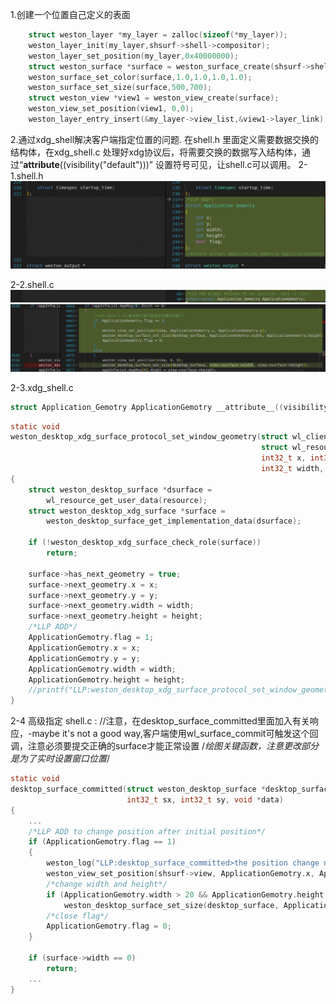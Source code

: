 1.创建一个位置自己定义的表面
```c
    struct weston_layer *my_layer = zalloc(sizeof(*my_layer));
	weston_layer_init(my_layer,shsurf->shell->compositor);
    weston_layer_set_position(my_layer,0x40000000);
    struct weston_surface *surface = weston_surface_create(shsurf->shell->compositor);
	weston_surface_set_color(surface,1.0,1.0,1.0,1.0);
	weston_surface_set_size(surface,500,700);
    struct weston_view *view1 = weston_view_create(surface);
    weston_view_set_position(view1, 0,0);
	weston_layer_entry_insert(&my_layer->view_list,&view1->layer_link);
```
2.通过xdg_shell解决客户端指定位置的问题.
    在shell.h 里面定义需要数据交换的结构体，在xdg_shell.c 处理好xdg协议后，将需要交换的数据写入结构体，通过“__attribute__((visibility("default")))” 设置符号可见，让shell.c可以调用。
2-1.shell.h
![Alt text](./LLP_IMAGE/2-1-1.png)

2-2.shell.c
![Alt text](./LLP_IMAGE/2-2-1.png)
![Alt text](./LLP_IMAGE/2-2-2.png)

2-3.xdg_shell.c
```c
struct Application_Gemotry ApplicationGemotry __attribute__((visibility("default"))) = {0};
```
```c
static void
weston_desktop_xdg_surface_protocol_set_window_geometry(struct wl_client *wl_client,
														struct wl_resource *resource,
														int32_t x, int32_t y,
														int32_t width, int32_t height)
{
	struct weston_desktop_surface *dsurface =
		wl_resource_get_user_data(resource);
	struct weston_desktop_xdg_surface *surface =
		weston_desktop_surface_get_implementation_data(dsurface);

	if (!weston_desktop_xdg_surface_check_role(surface))
		return;

	surface->has_next_geometry = true;
	surface->next_geometry.x = x;
	surface->next_geometry.y = y;
	surface->next_geometry.width = width;
	surface->next_geometry.height = height;
	/*LLP ADD*/
	ApplicationGemotry.flag = 1;
	ApplicationGemotry.x = x;
	ApplicationGemotry.y = y;
	ApplicationGemotry.width = width;
	ApplicationGemotry.height = height;
	//printf("LLP:weston_desktop_xdg_surface_protocol_set_window_geometry>\n x = %d,y = %d,width = %d,height = %d", x, y, width, height);
}
```
2-4 高级指定
shell.c :
//注意，在desktop_surface_committed里面加入有关响应，-maybe it's not a good way,客户端使用wl_surface_commit可触发这个回调，注意必须要提交正确的surface才能正常设置
/*绘图关键函数，注意更改部分是为了实时设置窗口位置*/
```c
static void
desktop_surface_committed(struct weston_desktop_surface *desktop_surface,
						  int32_t sx, int32_t sy, void *data)
{
    ...
	/*LLP ADD to change position after initial position*/
	if (ApplicationGemotry.flag == 1)
	{
		weston_log("LLP:desktop_surface_committed>the position change new_x = %d , new_y = %d\n", ApplicationGemotry.x, ApplicationGemotry.y);
		weston_view_set_position(shsurf->view, ApplicationGemotry.x, ApplicationGemotry.y);
		/*change width and height*/
		if (ApplicationGemotry.width > 20 && ApplicationGemotry.height > 20)
			weston_desktop_surface_set_size(desktop_surface, ApplicationGemotry.width, ApplicationGemotry.height);
		/*close flag*/
		ApplicationGemotry.flag = 0;
	}

	if (surface->width == 0)
		return;
    ...
}
```
